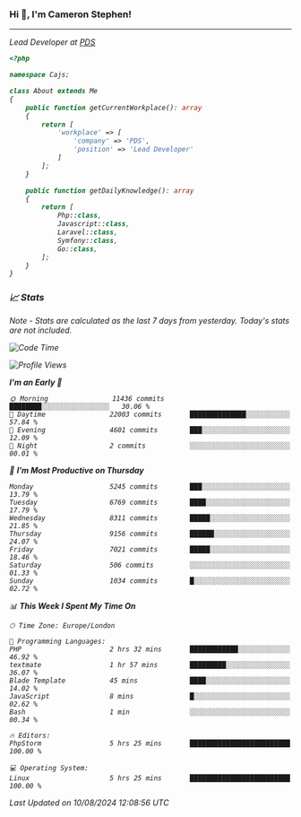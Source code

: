 ### Hi 👋, I'm Cameron Stephen!
<hr>
<p><em>Lead Developer at <a href="https://prindatasolutions.co.uk">PDS</a></p>


```php
<?php

namespace Cajs;

class About extends Me
{
    public function getCurrentWorkplace(): array
    {
        return [
            'workplace' => [
                'company' => 'PDS',
                'position' => 'Lead Developer'
            ]
        ];
    }

    public function getDailyKnowledge(): array
    {
        return [
            Php::class,
            Javascript::class,
            Laravel::class,
            Symfony::class,
            Go::class,
        ];
    }
}
```

### 📈 Stats
<p><em>Note - Stats are calculated as the last 7 days from yesterday. Today's stats are not included.</em></p>


<!--START_SECTION:waka-->
![Code Time](http://img.shields.io/badge/Code%20Time-3%2C895%20hrs%2013%20mins-blue)

![Profile Views](http://img.shields.io/badge/Profile%20Views-0-blue)

**I'm an Early 🐤** 

```text
🌞 Morning                11436 commits       ████████░░░░░░░░░░░░░░░░░   30.06 % 
🌆 Daytime                22003 commits       ██████████████░░░░░░░░░░░   57.84 % 
🌃 Evening                4601 commits        ███░░░░░░░░░░░░░░░░░░░░░░   12.09 % 
🌙 Night                  2 commits           ░░░░░░░░░░░░░░░░░░░░░░░░░   00.01 % 
```
📅 **I'm Most Productive on Thursday** 

```text
Monday                   5245 commits        ███░░░░░░░░░░░░░░░░░░░░░░   13.79 % 
Tuesday                  6769 commits        ████░░░░░░░░░░░░░░░░░░░░░   17.79 % 
Wednesday                8311 commits        █████░░░░░░░░░░░░░░░░░░░░   21.85 % 
Thursday                 9156 commits        ██████░░░░░░░░░░░░░░░░░░░   24.07 % 
Friday                   7021 commits        █████░░░░░░░░░░░░░░░░░░░░   18.46 % 
Saturday                 506 commits         ░░░░░░░░░░░░░░░░░░░░░░░░░   01.33 % 
Sunday                   1034 commits        █░░░░░░░░░░░░░░░░░░░░░░░░   02.72 % 
```


📊 **This Week I Spent My Time On** 

```text
🕑︎ Time Zone: Europe/London

💬 Programming Languages: 
PHP                      2 hrs 32 mins       ████████████░░░░░░░░░░░░░   46.92 % 
textmate                 1 hr 57 mins        █████████░░░░░░░░░░░░░░░░   36.07 % 
Blade Template           45 mins             ████░░░░░░░░░░░░░░░░░░░░░   14.02 % 
JavaScript               8 mins              █░░░░░░░░░░░░░░░░░░░░░░░░   02.62 % 
Bash                     1 min               ░░░░░░░░░░░░░░░░░░░░░░░░░   00.34 % 

🔥 Editors: 
PhpStorm                 5 hrs 25 mins       █████████████████████████   100.00 % 

💻 Operating System: 
Linux                    5 hrs 25 mins       █████████████████████████   100.00 % 
```


 Last Updated on 10/08/2024 12:08:56 UTC
<!--END_SECTION:waka-->
